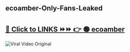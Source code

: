 
 ## ecoamber-Only-Fans-Leaked

# <h2><a href="https://clipsfans.com/ecoamber&ref=git">🔗 Click to LINKS ⏩⏩ 👉 🟢 ecoamber </a></h2>

<a href="https://clipsfans.com/ecoamber&ref=git" rel="nofollow" data-target="animated-image.originalLink"><img src="https://i.ibb.co.com/xMMVF88/686577567.gif" alt="Viral Video Original" style="max-width: 100%; display: inline-block;" data-target="animated-image.originalImage"></a>
